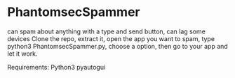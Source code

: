 # PhantomsecSpammer
can spam about anything with a type and send button, can lag some devices
Clone the repo,
extract it,
open the app you want to spam, 
type python3 PhantomsecSpammer.py,
choose a option,
then go to your app and let it work.


Requirements:
Python3
pyautogui
